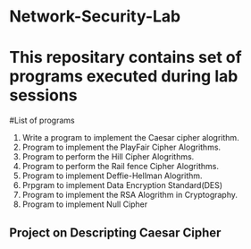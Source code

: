 # Network-Security-Lab
# This repositary contains set of programs executed during lab sessions

#List of programs
  1. Write a program to implement the Caesar cipher alogrithm.
  2. Program to implement the PlayFair Cipher Alogrithms.
  3. Program to perform the Hill Cipher Alogrithms.
  4. Program to perform the Rail fence Cipher Alogrithms.
  5. Program to implement Deffie-Hellman Alogrithm.
  6. Prpgram to implement Data Encryption Standard(DES)
  7. Program to implement the RSA Alogrithm in Cryptography.
  8. Program to implement Null Cipher
  
## Project on Descripting Caesar Cipher

